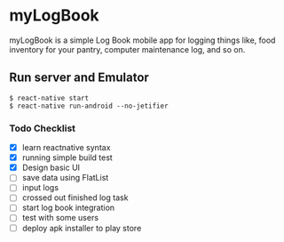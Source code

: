 # myLogBook
myLogBook is a simple Log Book mobile app for logging things like, food inventory for your pantry, computer maintenance log, and so on.

## Run server and Emulator
```
$ react-native start
$ react-native run-android --no-jetifier
```

### Todo Checklist
- [x] learn reactnative syntax
- [x] running simple build test
- [x] Design basic UI
- [ ] save data using FlatList
- [ ] input logs
- [ ] crossed out finished log task
- [ ] start log book integration
- [ ] test with some users
- [ ] deploy apk installer to play store
